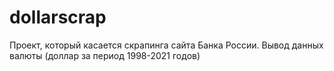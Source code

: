 # dollarscrap
Проект, который касается скрапинга сайта Банка России. Вывод данных валюты (доллар за период 1998-2021 годов)
